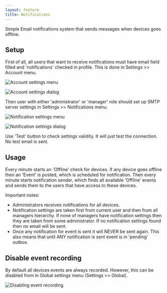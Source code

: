 ```yaml
---
layout: feature
title: Notifications
---
```


Simple Email notifications system that sends messages when devices goes offline.

Setup
-----

First of all, all users that want to receive notifications must have email field filled and 'notifications' checked in profile. This is done in Settings >> Account menu.

![Account settings menu](http://i60.tinypic.com/14kaam1.png)

![Account settings dialog](http://i60.tinypic.com/vg4hzq.png)

Then user with either 'administrator' or 'manager' role should set up SMTP server settings in Settings >> Notifications menu.

![Notification settings menu](http://i62.tinypic.com/w6tklu.png)

![Notification settings dialog](http://i58.tinypic.com/sgn7r5.png)

Use 'Test' button to check settings validity. It will just test the connection. No test email is sent.

Usage
-----

Every minute starts an 'Offline' check for devices. If any device goes offline then an 'Event' is posted, which is scheduled for notification. Then every minute starts notification sender, which finds all available 'Offline' events and sends them to the users that have access to these devices.

Important notes:

 * Administrators receives notifications for all devices.
 * Notification settings are taken first from current user and then from all managers hierarchy. If none of managers have notification settings then they are taken from some administrator. If no notification settings found then no email will be sent.
 * Once any notification for event is sent it will NEVER be sent again. This also means that until ANY notification is sent event is in 'pending' outbox.

Disable event recording
-----------------------

By default all devices events are always recorded. However, this can be disabled from in Global settings menu (Settings >> Global).

![Disabling event recording](http://i58.tinypic.com/wulzti.png)